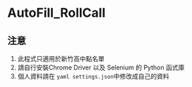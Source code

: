 # AutoFill_RollCall

## 注意

1. 此程式只適用於新竹高中點名單
2. 請自行安裝Chrome Driver 以及 Selenium 的 Python 函式庫
3. 個人資料請在 `yaml settings.json`中修改成自己的資料
